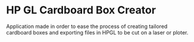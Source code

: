 # HP GL Cardboard Box Creator 
 Application made in order to ease the process of creating tailored cardboard boxes and exporting files in HPGL to be cut on a laser or ploter.
